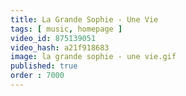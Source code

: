 ```yaml
---
title: La Grande Sophie - Une Vie
tags: [ music, homepage ]
video_id: 875139051
video_hash: a21f918683
image: la grande sophie - une vie.gif
published: true
order : 7000
---
```

